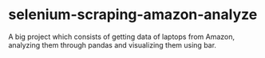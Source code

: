 # selenium-scraping-amazon-analyze
A big project which consists of getting data of laptops from Amazon, analyzing them through pandas and visualizing them using bar.
